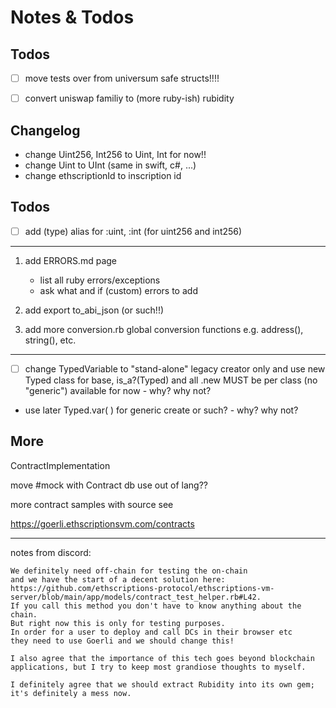 # Notes & Todos

## Todos

- [ ] move tests over from  universum safe structs!!!!
- [ ] convert uniswap familiy to (more ruby-ish) rubidity 


## Changelog

-  change Uint256, Int256 to Uint, Int for now!!
-  change Uint to UInt (same in swift, c#, ...)
-  change ethscriptionId to inscription id


## Todos

- [ ]  add (type) alias for :uint, :int (for uint256 and int256)


---

1.  add ERRORS.md  page
    - list all ruby errors/exceptions
    - ask what and if (custom) errors to add

2.  add  export to_abi_json (or such!!)
3.  add more conversion.rb  global conversion functions e.g. address(), string(), etc.


---

- [ ]  change TypedVariable to "stand-alone" legacy creator only
       and use new Typed class for base, is_a?(Typed)
       and all .new MUST be per class (no "generic") available for now - why? why not?

- use later Typed.var( ) for generic create or such? - why? why not?





## More


ContractImplementation

move #mock with Contract db use out of lang??


more contract samples with source
see

https://goerli.ethscriptionsvm.com/contracts









---
notes from discord:

```
We definitely need off-chain for testing the on-chain 
and we have the start of a decent solution here: 
https://github.com/ethscriptions-protocol/ethscriptions-vm-server/blob/main/app/models/contract_test_helper.rb#L42. 
If you call this method you don't have to know anything about the chain. 
But right now this is only for testing purposes. 
In order for a user to deploy and call DCs in their browser etc 
they need to use Goerli and we should change this!

I also agree that the importance of this tech goes beyond blockchain applications, but I try to keep most grandiose thoughts to myself.

I definitely agree that we should extract Rubidity into its own gem; it's definitely a mess now.
```
